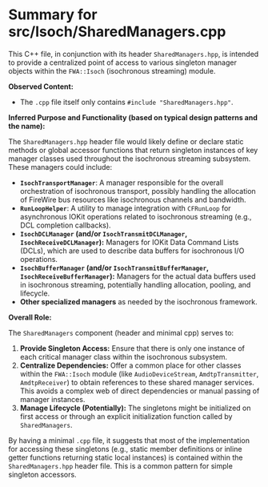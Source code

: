 # Summary for src/Isoch/SharedManagers.cpp

This C++ file, in conjunction with its header `SharedManagers.hpp`, is intended to provide a centralized point of access to various singleton manager objects within the `FWA::Isoch` (isochronous streaming) module.

**Observed Content:**

-   The `.cpp` file itself only contains `#include "SharedManagers.hpp"`.

**Inferred Purpose and Functionality (based on typical design patterns and the name):**

The `SharedManagers.hpp` header file would likely define or declare static methods or global accessor functions that return singleton instances of key manager classes used throughout the isochronous streaming subsystem. These managers could include:

-   **`IsochTransportManager`**: A manager responsible for the overall orchestration of isochronous transport, possibly handling the allocation of FireWire bus resources like isochronous channels and bandwidth.
-   **`RunLoopHelper`**: A utility to manage integration with `CFRunLoop` for asynchronous IOKit operations related to isochronous streaming (e.g., DCL completion callbacks).
-   **`IsochDCLManager` (and/or `IsochTransmitDCLManager`, `IsochReceiveDCLManager`):** Managers for IOKit Data Command Lists (DCLs), which are used to describe data buffers for isochronous I/O operations.
-   **`IsochBufferManager` (and/or `IsochTransmitBufferManager`, `IsochReceiveBufferManager`):** Managers for the actual data buffers used in isochronous streaming, potentially handling allocation, pooling, and lifecycle.
-   **Other specialized managers** as needed by the isochronous framework.

**Overall Role:**

The `SharedManagers` component (header and minimal cpp) serves to:
1.  **Provide Singleton Access:** Ensure that there is only one instance of each critical manager class within the isochronous subsystem.
2.  **Centralize Dependencies:** Offer a common place for other classes within the `FWA::Isoch` module (like `AudioDeviceStream`, `AmdtpTransmitter`, `AmdtpReceiver`) to obtain references to these shared manager services. This avoids a complex web of direct dependencies or manual passing of manager instances.
3.  **Manage Lifecycle (Potentially):** The singletons might be initialized on first access or through an explicit initialization function called by `SharedManagers`.

By having a minimal `.cpp` file, it suggests that most of the implementation for accessing these singletons (e.g., static member definitions or inline getter functions returning static local instances) is contained within the `SharedManagers.hpp` header file. This is a common pattern for simple singleton accessors.
